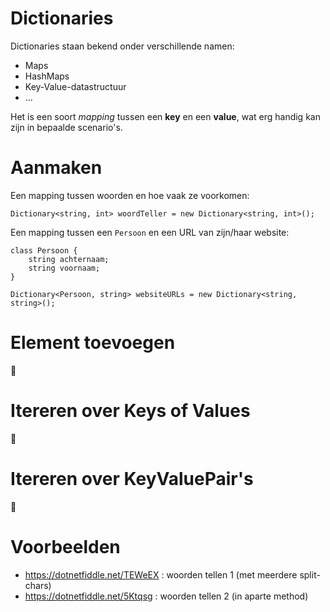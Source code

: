 # Dictionaries

Dictionaries staan bekend onder verschillende namen:

- Maps
- HashMaps
- Key-Value-datastructuur
- ...

Het is een soort *mapping* tussen een **key** en een **value**, wat erg handig
kan zijn in bepaalde scenario's.

# Aanmaken

Een mapping tussen woorden en hoe vaak ze voorkomen:

```
Dictionary<string, int> woordTeller = new Dictionary<string, int>();
```

Een mapping tussen een `Persoon` en een URL van zijn/haar website:

```
class Persoon {
    string achternaam;
    string voornaam;
}

Dictionary<Persoon, string> websiteURLs = new Dictionary<string, string>();
```

# Element toevoegen

:construction:

# Itereren over Keys of Values

:construction:

# Itereren over KeyValuePair's

:construction:

# Voorbeelden

- https://dotnetfiddle.net/TEWeEX : woorden tellen 1 (met meerdere split-chars)
- https://dotnetfiddle.net/5Ktqsg : woorden tellen 2 (in aparte method)
